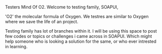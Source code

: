 Testers Mind Of O2.
Welcome to testing family,
SOAPUI,
 
'O2' the molecular formula of Oxygen. We testres are similar to Oxygen where we save the life of an project.

Testing family has lot of branches within it. I will be using this space to post few codes or topics or challenges i came across in SOAPUI. 
Which might help someone who is looking a solution for the same, or who ever intrested in learning.
